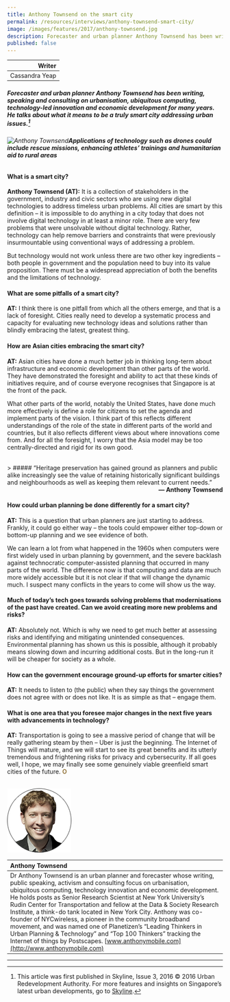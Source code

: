 ```yaml
---
title: Anthony Townsend on the smart city
permalink: /resources/interviews/anthony-townsend-smart-city/
image: /images/features/2017/anthony-townsend.jpg
description: Forecaster and urban planner Anthony Townsend has been writing, speaking and consulting on urbanisation, ubiquitous computing, technology-led innovation and economic development for many years. He talks about what it means to be a truly smart city addressing urban issues.
published: false
---
```


| Writer |
|---:|
| Cassandra Yeap |

##### Forecaster and urban planner Anthony Townsend has been writing, speaking and consulting on urbanisation, ubiquitous computing, technology-led innovation and economic development for many years. He talks about what it means to be a truly smart city addressing urban issues.[^1]

###### ![Anthony Townsend](/images/features/2017/anthony-townsend.jpg/)**Applications of technology such as drones could include rescue missions, enhancing athletes’ trainings and humanitarian aid to rural areas**

#### **What is a smart city?**

**Anthony Townsend (AT):** It is a collection of stakeholders in the government, industry and civic sectors who are using new digital technologies to address timeless urban problems. All cities are smart by this definition – it is impossible to do anything in a city today that does not involve digital technology in at least a minor role. There are very few problems that were unsolvable without digital technology. Rather, technology can help remove barriers and constraints that were previously insurmountable using conventional ways of addressing a problem.

But technology would not work unless there are two other key ingredients – both people in government and the population need to buy into its value proposition. There must be a widespread appreciation of both the benefits and the limitations of technology.

#### **What are some pitfalls of a smart city?**

**AT:** I think there is one pitfall from which all the others emerge, and that is a lack of foresight. Cities really need to develop a systematic process and capacity for evaluating new technology ideas and solutions rather than blindly embracing the latest, greatest thing.

#### **How are Asian cities embracing the smart city?**

**AT:** Asian cities have done a much better job in thinking long-term about infrastructure and economic development than other parts of the world. They have demonstrated the foresight and ability to act that these kinds of initiatives require, and of course everyone recognises that Singapore is at the front of the pack.

What other parts of the world, notably the United States, have done much more effectively is define a role for citizens to set the agenda and implement parts of the vision. I think part of this reflects different understandings of the role of the state in different parts of the world and countries, but it also reflects different views about where innovations come from. And for all the foresight, I worry that the Asia model may be too centrally-directed and rigid for its own good.

<br>
> ##### “Heritage preservation has gained ground as planners and public alike increasingly see the value of retaining historically significant buildings and neighbourhoods as well as keeping them relevant to current needs.”

<div align="right"><b>— Anthony Townsend</b></div>

#### **How could urban planning be done differently for a smart city?**

**AT:** This is a question that urban planners are just starting to address. Frankly, it could go either way – the tools could empower either top-down or bottom-up planning and we see evidence of both.

We can learn a lot from what happened in the 1960s when computers were first widely used in urban planning by government, and the severe backlash against technocratic computer-assisted planning that occurred in many parts of the world. The difference now is that computing and data are much more widely accessible but it is not clear if that will change the dynamic much. I suspect many conflicts in the years to come will show us the way.

#### **Much of today’s tech goes towards solving problems that modernisations of the past have created. Can we avoid creating more new problems and risks?**

**AT:** Absolutely not. Which is why we need to get much better at assessing risks and identifying and mitigating unintended consequences. Environmental planning has shown us this is possible, although it probably means slowing down and incurring additional costs. But in the long-run it will be cheaper for society as a whole.

#### **How can the government encourage ground-up efforts for smarter cities?**

**AT:** It needs to listen to (the public) when they say things the government does not agree with or does not like. It is as simple as that – engage them.

#### **What is one area that you foresee major changes in the next five years with advancements in technology?**

**AT:** Transportation is going to see a massive period of change that will be really gathering steam by then – Uber is just the beginning. The Internet of Things will mature, and we will start to see its great benefits and its utterly tremendous and frightening risks for privacy and cybersecurity. If all goes well, I hope, we may finally see some genuinely viable greenfield smart cities of the future. **<font color="#967942">O</font>** 

<br>

<div style="width:150px"><img src="/images/features/2017/anthony-townsend.png" alt="Anthony Townsend" /></div>

| **Anthony Townsend** |
|:---|
| Dr Anthony Townsend is an urban planner and forecaster whose writing, public speaking, activism and consulting focus on urbanisation, ubiquitous computing, technology innovation and economic development. He holds posts as Senior Research Scientist at New York University’s Rudin Center for Transportation and fellow at the Data & Society Research Institute, a think-do tank located in New York City. Anthony was co-founder of NYCwireless, a pioneer in the community broadband movement, and was named one of Planetizen’s “Leading Thinkers in Urban Planning & Technology” and “Top 100 Thinkers” tracking the Internet of things by Postscapes. [www.anthonymobile.com](http://www.anthonymobile.com) |

---

[^1]: This article was first published in Skyline, Issue 3, 2016 © 2016 Urban Redevelopment Authority. For more features and insights on Singapore’s latest urban developments, go to [Skyline](https://www.ura.gov.sg/Corporate/Resources/Publications/).
